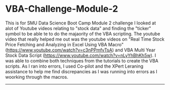 # VBA-Challenge-Module-2
This is for SMU Data Science Boot Camp Module 2 challenge 
I looked at alot of Youtube videos relating to "stock data" and finding the "ticker" symbol to be able te to do the majaority of the VBA scripting. 
The youtube video that really helped me out was the youtube videos on "Real Time Stock Price Fetching and Analyzing in Excel Using VBA Macro" (https://www.youtube.com/watch?v=c3nPPmfvTsA) and VBA Multi Year Stock Data Script (https://www.youtube.com/watch?v=nLyYhBhKh5w). 
I was able to combine both techniques from the tutorials to create the VBA scripts.
As I ran into errors, I used Co-pilot and the XPert Leraning assistance to help me find discrepancies as I was running into errors as I woorking through the macros. 
___    
